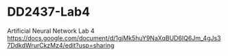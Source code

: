 # DD2437-Lab4
Artificial Neural Network Lab 4
https://docs.google.com/document/d/1gjMk5huY9NaXqBUD6IQ6Jm_4gJs37DdkdWrurCkzMz4/edit?usp=sharing

